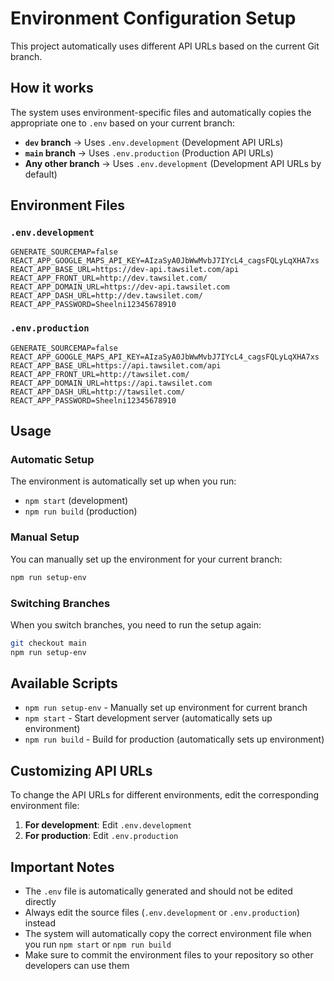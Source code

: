 # Environment Configuration Setup

This project automatically uses different API URLs based on the current Git branch.

## How it works

The system uses environment-specific files and automatically copies the appropriate one to `.env` based on your current branch:

- **`dev` branch** → Uses `.env.development` (Development API URLs)
- **`main` branch** → Uses `.env.production` (Production API URLs)
- **Any other branch** → Uses `.env.development` (Development API URLs by default)

## Environment Files

### `.env.development`
```
GENERATE_SOURCEMAP=false
REACT_APP_GOOGLE_MAPS_API_KEY=AIzaSyA0JbWwMvbJ7IYcL4_cagsFQLyLqXHA7xs
REACT_APP_BASE_URL=https://dev-api.tawsilet.com/api
REACT_APP_FRONT_URL=http://dev.tawsilet.com/
REACT_APP_DOMAIN_URL=https://dev-api.tawsilet.com
REACT_APP_DASH_URL=http://dev.tawsilet.com/
REACT_APP_PASSWORD=Sheelni12345678910
```

### `.env.production`
```
GENERATE_SOURCEMAP=false
REACT_APP_GOOGLE_MAPS_API_KEY=AIzaSyA0JbWwMvbJ7IYcL4_cagsFQLyLqXHA7xs
REACT_APP_BASE_URL=https://api.tawsilet.com/api
REACT_APP_FRONT_URL=http://tawsilet.com/
REACT_APP_DOMAIN_URL=https://api.tawsilet.com
REACT_APP_DASH_URL=http://tawsilet.com/
REACT_APP_PASSWORD=Sheelni12345678910
```

## Usage

### Automatic Setup
The environment is automatically set up when you run:
- `npm start` (development)
- `npm run build` (production)

### Manual Setup
You can manually set up the environment for your current branch:
```bash
npm run setup-env
```

### Switching Branches
When you switch branches, you need to run the setup again:
```bash
git checkout main
npm run setup-env
```

## Available Scripts

- `npm run setup-env` - Manually set up environment for current branch
- `npm start` - Start development server (automatically sets up environment)
- `npm run build` - Build for production (automatically sets up environment)

## Customizing API URLs

To change the API URLs for different environments, edit the corresponding environment file:

1. **For development**: Edit `.env.development`
2. **For production**: Edit `.env.production`

## Important Notes

- The `.env` file is automatically generated and should not be edited directly
- Always edit the source files (`.env.development` or `.env.production`) instead
- The system will automatically copy the correct environment file when you run `npm start` or `npm run build`
- Make sure to commit the environment files to your repository so other developers can use them 